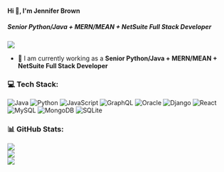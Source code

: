 #### Hi 👋, I'm Jennifer Brown

##### **Senior Python/Java + MERN/MEAN + NetSuite Full Stack Developer**

[![](https://visitcount.itsvg.in/api?id=jenniferlb63&icon=0&color=9)](https://visitcount.itsvg.in)

- 🔭 I am currently working as a **Senior Python/Java + MERN/MEAN + NetSuite Full Stack Developer**
### 💻 Tech Stack:
![Java](https://img.shields.io/badge/java-%23ED8B00.svg?style=flat&logo=java&logoColor=white) ![Python](https://img.shields.io/badge/python-3670A0?style=flat&logo=python&logoColor=ffdd54) ![JavaScript](https://img.shields.io/badge/javascript-%23323330.svg?style=flat&logo=javascript&logoColor=%23F7DF1E) ![GraphQL](https://img.shields.io/badge/-GraphQL-E10098?style=flat&logo=graphql&logoColor=white) ![Oracle](https://img.shields.io/badge/Oracle-F80000?style=flat&logo=oracle&logoColor=white) ![Django](https://img.shields.io/badge/django-%23092E20.svg?style=flat&logo=django&logoColor=white) ![React](https://img.shields.io/badge/react-%2320232a.svg?style=flat&logo=react&logoColor=%2361DAFB) ![MySQL](https://img.shields.io/badge/mysql-%2300f.svg?style=flat&logo=mysql&logoColor=white) ![MongoDB](https://img.shields.io/badge/MongoDB-%234ea94b.svg?style=flat&logo=mongodb&logoColor=white) ![SQLite](https://img.shields.io/badge/sqlite-%2307405e.svg?style=flat&logo=sqlite&logoColor=white)
### 📊 GitHub Stats:
![](https://github-readme-stats.vercel.app/api?username=jenniferlb63&theme=radical&hide_border=false&include_all_commits=false&count_private=true)<br/>
![](https://github-readme-streak-stats.herokuapp.com/?user=jenniferlb63&theme=radical&hide_border=false)<br/>
![](https://github-readme-stats.vercel.app/api/top-langs/?username=jenniferlb63&theme=radical&hide_border=false&include_all_commits=false&count_private=true&layout=compact)
